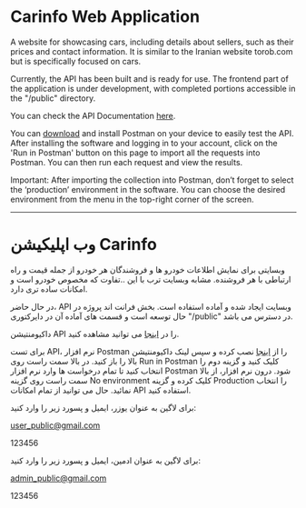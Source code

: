 # Carinfo Web Application

A website for showcasing cars, including details about sellers, such as their prices and contact information. It is similar to the Iranian website torob.com but is specifically focused on cars.

Currently, the API has been built and is ready for use. The frontend part of the application is under development, with completed portions accessible in the "/public" directory.

You can check the API Documentation [here](https://documenter.getpostman.com/view/35280116/2sA3s6FpuJ).

You can [download](https://www.postman.com/downloads/) and install Postman on your device to easily test the API. After installing the software and logging in to your account, click on the 'Run in Postman' button on this page to import all the requests into Postman. You can then run each request and view the results.

Important: After importing the collection into Postman, don’t forget to select the ‘production’ environment in the software. You can choose the desired environment from the menu in the top-right corner of the screen.

---

# وب اپلیکیشن Carinfo

وبسایتی برای نمایش اطلاعات خودرو ها و فروشندگان هر خودرو از جمله قیمت و راه ارتباطی با هر فروشنده. مشابه وبسایت ترب با این ..تفاوت که مخصوص خودرو است و امکانات ساده تری دارد.

در حال حاضر، API وبسایت ایجاد شده و آماده استفاده است. بخش فرانت اند پروژه در حال توسعه است و قسمت های آماده آن در دایرکتوری "/public" در دسترس می باشد.

داکیومنتیشن API را در [اینجا](https://documenter.getpostman.com/view/35280116/2sA3s6FpuJ) می توانید مشاهده کنید.

برای تست API، نرم افزار Postman را از [اینجا](https://www.postman.com/downloads/) نصب کرده و سپس لینک داکیومنتیشن بالا را باز کنید. در بالا سمت راست روی Run in Postman کلیک کنید و گزینه دوم را انتخاب کنید تا تمام درخواست ها وارد نرم افزار Postman شود. درون نرم افزار،
از بالا سمت راست روی گزینه No environment کلیک کرده و گزینه Production را انتخاب نمائید.
حال می توانید از تمام امکانات API استفاده کنید.

برای لاگین به عنوان یوزر، ایمیل و پسورد زیر را وارد کنید:

user_public@gmail.com

123456

برای لاگین به عنوان ادمین، ایمیل و پسورد زیر را وارد کنید:

admin_public@gmail.com

123456
